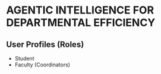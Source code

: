# AGENTIC INTELLIGENCE FOR DEPARTMENTAL EFFICIENCY

## User Profiles (Roles)
- Student
- Faculty (Coordinators)
